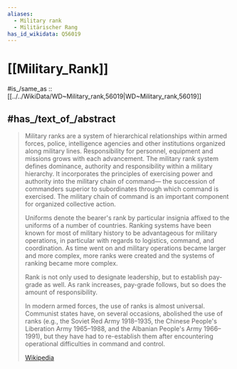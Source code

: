```yaml
---
aliases:
  - Military rank
  - Militärischer Rang
has_id_wikidata: Q56019
---
```


# [[Military_Rank]] 

#is_/same_as :: [[../../WikiData/WD~Military_rank,56019|WD~Military_rank,56019]] 

## #has_/text_of_/abstract 

> Military ranks are a system of hierarchical relationships 
> within armed forces, police, intelligence agencies and other institutions organized along military lines. Responsibility for personnel, equipment and missions grows with each advancement. 
> The military rank system defines dominance, authority and responsibility within a military hierarchy. 
> It incorporates the principles of exercising power and authority into the military chain of command—
> the succession of commanders superior to subordinates through which command is exercised. 
> The military chain of command is an important component for organized collective action.
>
> Uniforms denote the bearer's rank by particular insignia affixed to the uniforms of a number of countries. 
> Ranking systems have been known for most of military history to be advantageous for military operations, 
> in particular with regards to logistics, command, and coordination. 
> As time went on and military operations became larger and more complex, 
> more ranks were created and the systems of ranking became more complex.
>
> Rank is not only used to designate leadership, but to establish pay-grade as well. 
> As rank increases, pay-grade follows, but so does the amount of responsibility. 
>
> In modern armed forces, the use of ranks is almost universal. 
> Communist states have, on several occasions, abolished the use of ranks (e.g., the Soviet Red Army 1918–1935, the Chinese People's Liberation Army 1965–1988, and the Albanian People's Army 1966–1991), 
> but they have had to re-establish them after encountering operational difficulties in command and control.
>
> [Wikipedia](https://en.wikipedia.org/wiki/Military%20rank) 


